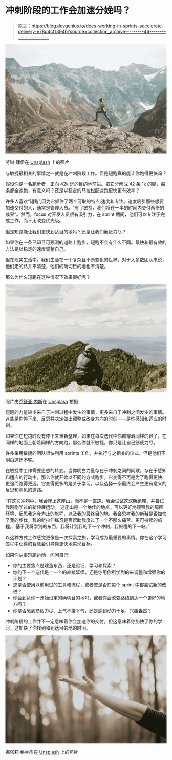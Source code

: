 # 冲刺阶段的工作会加速分娩吗？

> 原文：<https://blog.devgenius.io/does-working-in-sprints-accelerate-delivery-e78d4cf1394b?source=collection_archive---------46----------------------->

![](img/f973b76e9fc542ad9b8d80ad91b1427f.png)

劳琳·拜伊在 [Unsplash](https://unsplash.com/s/photos/running?utm_source=unsplash&utm_medium=referral&utm_content=creditCopyText) 上的照片

与敏捷最相关的事情之一就是在冲刺阶段工作。但是短跑真的能让你跑得更快吗？

假设你是一名跑步者，正向 42k 远的目的地前进。把它分解成 42 条 1k 的腿，每条都全速跑，有意义吗？还是以稳定的马拉松配速跑更快更有效率？

许多人喜欢“短跑”,因为它抓住了两个可取的特点:速度和专注。速度吸引那些想要加速交付的人，通常是管理人员。“有了敏捷，我们将在一半的时间内交付两倍的成果”。然而，focus 对开发人员很有吸引力，在 sprint 期间，他们可以专注于完成工作，而不用改变优先级。

但是短跑能让我们更快到达目的地吗？还是让我们筋疲力尽？

如果你在一条已知且可预测的道路上跑步，短跑不会有什么不同。最快和最有效的方法是以稳定的速度调整自己。

但在现实生活中，我们生活在一个复杂且不断变化的世界。对于大多数团队来说，他们走的路并不清楚，他们的确切目的地也不清楚。

那么为什么短跑在这种情况下效果很好呢？

![](img/1d3f7233a056d884fd56f06fbeef932d.png)

照片由[乔舒亚·内斯](https://unsplash.com/@theexplorerdad?utm_source=unsplash&utm_medium=referral&utm_content=creditCopyText)在 [Unsplash](https://unsplash.com/s/photos/reach-destination?utm_source=unsplash&utm_medium=referral&utm_content=creditCopyText) 拍摄

短跑的力量较少来自于冲刺过程中发生的事情，更多来自于冲刺之间发生的事情。这些是你停下来、反思并决定做出调整或改变方向的时刻——是你感知和适应的时刻。

如果你在短跑时没有停下来重新整理，如果在每次迭代中你都穿着同样的鞋子，在同样的地面上朝着同样的方向跑，那么你就不敏捷，你只是让自己筋疲力尽。

许多采用敏捷的团队很快利用 sprints 工作，并执行与之相关的仪式。但是他们不明白这还不够。

在敏捷中工作需要思想的转变。当你明白力量存在于冲刺之间的间歇，存在于感知和适应的行动中，那么你就开始以不同的方式跑步。它变得不再是为了跑得更快、更强而跑得更远。它变得更多的是关于学习，以及选择一条最终会产生更有意义的反思和洞见的道路。

“在这次冲刺中，我会爬上这座山，而不是一直跑。我会试试这双新跑鞋，并尝试我刚刚学过的新伸展运动。
这座山是一个绝佳的地点，可以更好地观察我的周围环境，反思我迄今为止的旅程，以及我的最终目的地。我会思考我的新鞋是否加快了我的步伐，我的新拉伸练习是否帮助我度过了一个不那么痛苦、更可持续的旅程。
基于我将学到的东西，我将计划我的下一个冲刺，我旅程的下一站。”

以这种方式工作感觉更像是一次探索之旅，学习成为最重要的事情。你在这个学习过程中获得的智慧会引导你更快地实现目标。

如果你从事短跑运动，问问自己:

*   你的主要焦点是建造东西，还是验证、学习和探索？
*   你的下一个迭代是上一个的直接延续，还是你用你所学到的来调整和增强你的计划？
*   您是否使用以前用过的工具和流程，或者您是否在每个 sprint 中都尝试新的改进？
*   你会到达你一开始设定的确切目的地吗，或者你会改变路线到达一个更好的地方吗？
*   你是否感到筋疲力尽、上气不接下气，还是感到动力十足、兴趣盎然？

冲刺阶段的工作并不一定意味着你会加速你的交付。但这意味着你加快了你的学习，这加快了你找到和到达目的地的时间。

![](img/006150c685df68a896c8cfa27d3103a6.png)

娜塔莉·格兰杰在 [Unsplash](https://unsplash.com/s/photos/reach-destination?utm_source=unsplash&utm_medium=referral&utm_content=creditCopyText) 上的照片